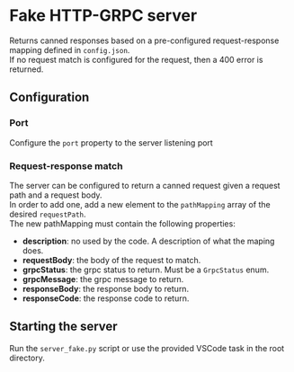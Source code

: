 # Fake HTTP-GRPC server

Returns canned responses based on a pre-configured request-response mapping defined in `config.json`.  
If no request match is configured for the request, then a 400 error is returned.  

## Configuration

### Port
Configure the `port` property to the server listening port

### Request-response match
The server can be configured to return a canned request given a request path and a request body.  
In order to add one, add a new element to the `pathMapping` array of the desired `requestPath`.  
The new pathMapping must contain the following properties:
- **description**: no used by the code. A description of what the maping does.
- **requestBody**: the body of the request to match.
- **grpcStatus**: the grpc status to return. Must be a `GrpcStatus` enum.
- **grpcMessage**: the grpc message to return.
- **responseBody**: the response body to return.
- **responseCode**: the response code to return.

## Starting the server
Run the `server_fake.py` script or use the provided VSCode task in the root directory. 